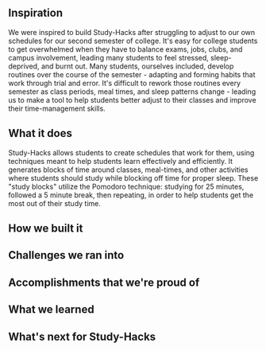 ## Inspiration
We were inspired to build Study-Hacks after struggling to adjust to our own schedules for our second semester of college. It's easy for college students to get overwhelmed when they have to balance exams, jobs, clubs, and campus involvement, leading many students to feel stressed, sleep-deprived, and burnt out. Many students, ourselves included, develop routines over the course of the semester - adapting and forming habits that work through trial and error. It's difficult to rework those routines every semester as class periods, meal times, and sleep patterns change  - leading us to make a tool to help students better adjust to their classes and improve their time-management skills.

## What it does
Study-Hacks allows students to create schedules that work for them, using techniques meant to help students learn effectively and efficiently. It generates blocks of time around classes, meal-times, and other activities where students should study while blocking off time for proper sleep. These "study blocks" utilize the Pomodoro technique: studying for 25 minutes, followed a 5 minute break, then repeating, in order to help students get the most out of their study time. 

## How we built it


## Challenges we ran into

## Accomplishments that we're proud of

## What we learned

## What's next for Study-Hacks
